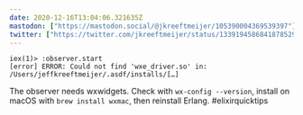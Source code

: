 ```yaml
---
date: 2020-12-16T13:04:06.321635Z
mastodon: ["https://mastodon.social/@jkreeftmeijer/105390004369539397"]
twitter: ["https://twitter.com/jkreeftmeijer/status/1339194586841878529"]
---
```

    iex(1)> :observer.start  
    [error] ERROR: Could not find 'wxe_driver.so' in: /Users/jeffkreeftmeijer/.asdf/installs/[…]

The observer needs wxwidgets. Check with `wx-config --version`, install on macOS with `brew install wxmac`, then reinstall Erlang. #elixirquicktips
